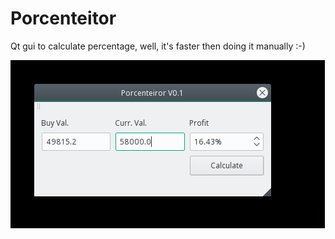 # Porcenteitor
Qt gui to calculate percentage, well, it's faster then doing it manually :-)

![Alt text](/Porcenteitor2.png)

